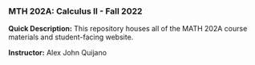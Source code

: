 ### MTH 202A: Calculus II - Fall 2022

**Quick Description:** This repository houses all of the MATH 202A course materials and student-facing website.

**Instructor:** Alex John Quijano